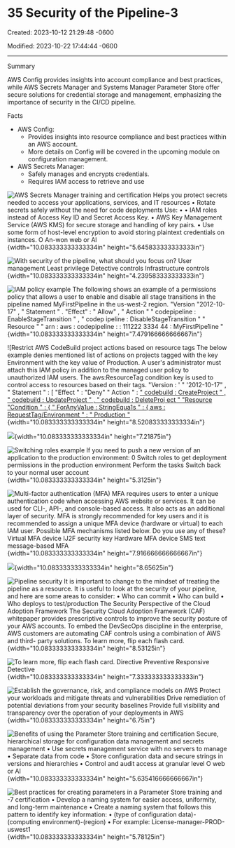 # 35 Security of the Pipeline-3

Created: 2023-10-12 21:29:48 -0600

Modified: 2023-10-22 17:44:44 -0600

---

Summary

AWS Config provides insights into account compliance and best practices, while AWS Secrets Manager and Systems Manager Parameter Store offer secure solutions for credential storage and management, emphasizing the importance of security in the CI/CD pipeline.

Facts

- AWS Config:
  - Provides insights into resource compliance and best practices within an AWS account.
  - More details on Config will be covered in the upcoming module on configuration management.
- AWS Secrets Manager:
  - Safely manages and encrypts credentials.
  - Requires IAM access to retrieve and use







![AWS Secrets Manager training and certification Helps you protect secrets needed to access your applications, services, and IT resources • Rotate secrets safely without the need for code deployments Use: • • IAM roles instead of Access Key ID and Secret Access Key. • AWS Key Management Service (AWS KMS) for secure storage and handling of key pairs. • Use some form of host-level encryption to avoid storing plaintext credentials on instances. O An-won web or Al ](../../../media/AWS-DevOps-Module-10-35-Security-of-the-Pipeline-3-image1.png){width="10.083333333333334in" height="5.645833333333333in"}



![With security of the pipeline, what should you focus on? User management Least privilege Detective controls Infrastructure controls ](../../../media/AWS-DevOps-Module-10-35-Security-of-the-Pipeline-3-image2.png){width="10.083333333333334in" height="4.239583333333333in"}



![IAM policy example The following shows an example of a permissions policy that allows a user to enable and disable all stage transitions in the pipeline named MyFirstPipeline in the us-west-2 region. "Version "2012-10-17" , " Statement " . "Effect" : " Allow" , " Action " " codepipeline : EnableStageTransition " , " codep ipeline : DisableStageTransition " " Resource " " arn : aws : codepipeline : : 111222 3334 44 : MyFirstPipe1ine " ](../../../media/AWS-DevOps-Module-10-35-Security-of-the-Pipeline-3-image3.png){width="10.083333333333334in" height="7.479166666666667in"}



![Restrict AWS CodeBuild project actions based on resource tags The below example denies mentioned list of actions on projects tagged with the key Environment with the key value of Production. A user's administrator must attach this IAM policy in addition to the managed user policy to unauthorized IAM users. The aws:ResourceTag condition key is used to control access to resources based on their tags. "Version : ' " '2012-10-17" , " Statement " : [ "Effect " : "Deny" " Action " : [ " codebuild : CreateProject " , " codebuild : UpdateProject " , " codebuild : DeleteProj ect " "Resource "Condition " : { " ForAnyVa1ue : StringEqua1s " : { aws : RequestTag/Environment " : " Production " ](../../../media/AWS-DevOps-Module-10-35-Security-of-the-Pipeline-3-image4.png){width="10.083333333333334in" height="8.520833333333334in"}



![](../../../media/AWS-DevOps-Module-10-35-Security-of-the-Pipeline-3-image5.png){width="10.083333333333334in" height="7.21875in"}



![Switching roles example If you need to push a new version of an application to the production environment: 0 Switch roles to get deployment permissions in the production environment Perform the tasks Switch back to your normal user account ](../../../media/AWS-DevOps-Module-10-35-Security-of-the-Pipeline-3-image6.png){width="10.083333333333334in" height="5.3125in"}



![Multi-factor authentication (MFA) MFA requires users to enter a unique authentication code when accessing AWS website or services. It can be used for CLI-, API-, and console-based access. It also acts as an additional layer of security. MFA is strongly recommended for key users and it is recommended to assign a unique MFA device (hardware or virtual) to each IAM user. Possible MFA mechanisms listed below. Do you use any of these? Virtual MFA device IJ2F security key Hardware MFA device SMS text message-based MFA ](../../../media/AWS-DevOps-Module-10-35-Security-of-the-Pipeline-3-image7.png){width="10.083333333333334in" height="7.916666666666667in"}



![](../../../media/AWS-DevOps-Module-10-35-Security-of-the-Pipeline-3-image8.png){width="10.083333333333334in" height="8.65625in"}



![Pipeline security It is important to change to the mindset of treating the pipeline as a resource. It is useful to look at the security of your pipeline, and here are some areas to consider: • Who can commit • Who can build • Who deploys to test/production The Security Perspective of the Cloud Adoption Framework The Security Cloud Adoption Framework (CAF) whitepaper provides prescriptive controls to improve the security posture of your AWS accounts. To embed the DevSecOps discipline in the enterprise, AWS customers are automating CAF controls using a combination of AWS and third- party solutions. To learn more, flip each flash card. ](../../../media/AWS-DevOps-Module-10-35-Security-of-the-Pipeline-3-image9.png){width="10.083333333333334in" height="8.53125in"}



![To learn more, flip each flash card. Directive Preventive Responsive Detective ](../../../media/AWS-DevOps-Module-10-35-Security-of-the-Pipeline-3-image10.png){width="10.083333333333334in" height="7.333333333333333in"}



![Establish the governance, risk, and compliance models on AWS Protect your workloads and mitigate threats and vulnerabilities Drive remediation of potential deviations from your security baselines Provide full visibility and transparency over the operation of your deployments in AWS ](../../../media/AWS-DevOps-Module-10-35-Security-of-the-Pipeline-3-image11.png){width="10.083333333333334in" height="6.75in"}



![Benefits of using the Parameter Store training and certification Secure, hierarchical storage for configuration data management and secrets management • Use secrets management service with no servers to manage • Separate data from code • Store configuration data and secure strings in versions and hierarchies • Control and audit access at granular level O web or Al ](../../../media/AWS-DevOps-Module-10-35-Security-of-the-Pipeline-3-image12.png){width="10.083333333333334in" height="5.635416666666667in"}



![Best practices for creating parameters in a Parameter Store training and -7 certification • Develop a naming system for easier access, uniformity, and long-term maintenance • Create a naming system that follows this pattern to identify key information: • (type of configuration data)-(computing environment)-(region) • For example: License-manager-PROD-uswest1 ](../../../media/AWS-DevOps-Module-10-35-Security-of-the-Pipeline-3-image13.png){width="10.083333333333334in" height="5.78125in"}















